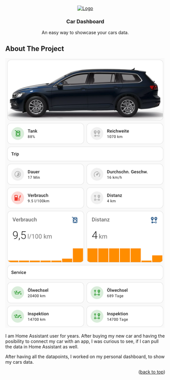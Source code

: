 
<br />
<div align="center">
  <a href="https://github.com/othneildrew/Best-README-Template">
    <img src="images/logo.png" alt="Logo" width="80" height="80">
  </a>

  <h3 align="center">Car Dashboard</h3>

  <p align="center">
    An easy way to showcase your cars data.
    <br />
   
  </p>
</div>




<!-- ABOUT THE PROJECT -->
## About The Project

![alt text](https://github.com/PierrePetite/car-dashboard-home-assistant/blob/main/images/Bildschirmfoto%202024-07-30%20um%2014.32.55.png?raw=true)

I am Home Assistant user for years. After buying my new car and having the posibility to connect my car with an app, I was curious to see, if I can pull the data in Home Assistant as well. </br>

After having all the datapoints, I worked on my personal dashboard, to show my cars data. 

<p align="right">(<a href="#readme-top">back to top</a>)</p>
